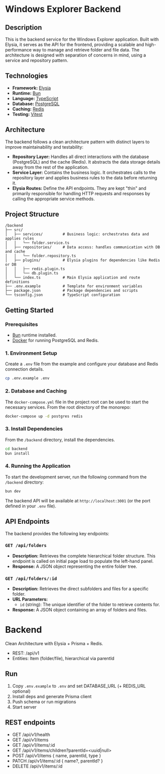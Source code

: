 # Windows Explorer Backend

## Description

This is the backend service for the Windows Explorer application. Built with Elysia, it serves as the API for the frontend, providing a scalable and high-performance way to manage and retrieve folder and file data. The architecture is designed with separation of concerns in mind, using a service and repository pattern.

## Technologies

- **Framework:** [Elysia](https://elysiajs.com/)
- **Runtime:** [Bun](https://bun.sh/)
- **Language:** [TypeScript](https://www.typescriptlang.org/)
- **Database:** [PostgreSQL](https://www.postgresql.org/)
- **Caching:** [Redis](https://redis.io/)
- **Testing:** [Vitest](https://vitest.dev/)

## Architecture

The backend follows a clean architecture pattern with distinct layers to improve maintainability and testability:

- **Repository Layer:** Handles all direct interactions with the database (PostgreSQL) and the cache (Redis). It abstracts the data storage details away from the rest of the application.
- **Service Layer:** Contains the business logic. It orchestrates calls to the repository layer and applies business rules to the data before returning it.
- **Elysia Routes:** Define the API endpoints. They are kept "thin" and primarily responsible for handling HTTP requests and responses by calling the appropriate service methods.

## Project Structure

```
/backend
├── src/
│   ├── services/         # Business logic: orchestrates data and applies rules
│   │   └── folder.service.ts
│   ├── repositories/     # Data access: handles communication with DB and cache
│   │   └── folder.repository.ts
│   ├── plugins/          # Elysia plugins for dependencies like Redis or DB
│   │   ├── redis.plugin.ts
│   │   └── db.plugin.ts
│   └── index.ts          # Main Elysia application and route definitions
├── .env.example          # Template for environment variables
├── package.json          # Package dependencies and scripts
└── tsconfig.json         # TypeScript configuration
```

## Getting Started

### Prerequisites

- [Bun](https://bun.sh/) runtime installed.
- [Docker](https://www.docker.com/) for running PostgreSQL and Redis.

### 1\. Environment Setup

Create a `.env` file from the example and configure your database and Redis connection details.

```bash
cp .env.example .env
```

### 2\. Database and Caching

The `docker-compose.yml` file in the project root can be used to start the necessary services. From the root directory of the monorepo:

```bash
docker-compose up -d postgres redis
```

### 3\. Install Dependencies

From the `/backend` directory, install the dependencies.

```bash
cd backend
bun install
```

### 4\. Running the Application

To start the development server, run the following command from the `/backend` directory:

```bash
bun dev
```

The backend API will be available at `http://localhost:3001` (or the port defined in your `.env` file).

## API Endpoints

The backend provides the following key endpoints:

### `GET /api/folders`

- **Description:** Retrieves the complete hierarchical folder structure. This endpoint is called on initial page load to populate the left-hand panel.
- **Response:** A JSON object representing the entire folder tree.

### `GET /api/folders/:id`

- **Description:** Retrieves the direct subfolders and files for a specific folder.
- **URL Parameters:**
  - `id` (string): The unique identifier of the folder to retrieve contents for.
- **Response:** A JSON object containing an array of folders and files.

# Backend

Clean Architecture with Elysia + Prisma + Redis.

- REST: /api/v1
- Entities: Item (folder/file), hierarchical via parentId

## Run

1. Copy `.env.example` to `.env` and set DATABASE_URL (+ REDIS_URL optional)
2. Install deps and generate Prisma client
3. Push schema or run migrations
4. Start server

## REST endpoints

- GET /api/v1/health
- GET /api/v1/items
- GET /api/v1/items/:id
- GET /api/v1/items/children?parentId=<uuid|null>
- POST /api/v1/items { name, parentId, type }
- PATCH /api/v1/items/:id { name?, parentId? }
- DELETE /api/v1/items/:id
